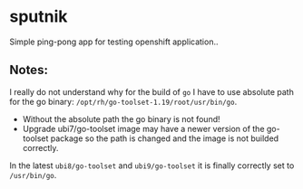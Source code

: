 # sputnik
Simple ping-pong app for testing openshift application..

Notes:
------
I really do not understand why for the build of `go` I have to use absolute path for the go binary: `/opt/rh/go-toolset-1.19/root/usr/bin/go`.
- Without the absolute path the go binary is not found!
- Upgrade ubi7/go-toolset image may have a newer version of the go-toolset package so the path is changed and the image is not builded correctly.

In the latest `ubi8/go-toolset` and `ubi9/go-toolset` it is finally correctly set to `/usr/bin/go`.
